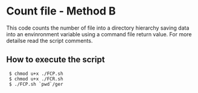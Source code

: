 # Count file - Method B

This code counts the number of file into a directory hierarchy saving data into an envinronment variable using a command file return value.
For more detailse read the script comments.

## How to execute the script
```console
 $ chmod u+x ./FCP.sh
 $ chmod u+x ./FCR.sh
 $ ./FCP.sh `pwd`/ger
 ```